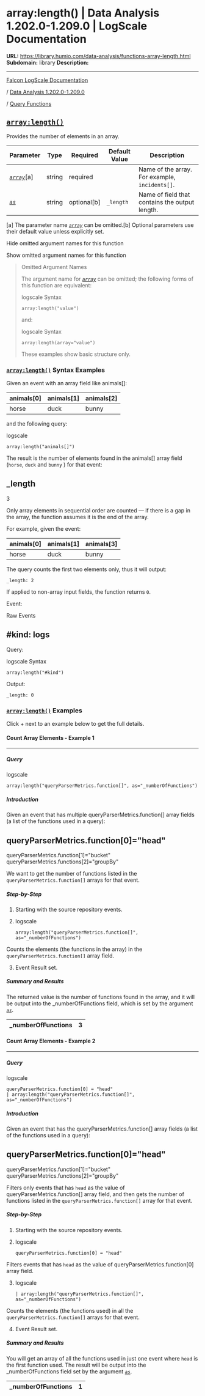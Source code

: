 # array:length() | Data Analysis 1.202.0-1.209.0 | LogScale Documentation

**URL:** https://library.humio.com/data-analysis/functions-array-length.html
**Subdomain:** library
**Description:** 

---

[Falcon LogScale Documentation](https://library.humio.com)

/ [Data Analysis 1.202.0-1.209.0](data-analysis-docs.html)

/ [Query Functions](functions.html)

## [`array:length()`](functions-array-length.html "array:length\(\)")

Provides the number of elements in an array. 

Parameter| Type| Required| Default Value| Description  
---|---|---|---|---  
[ _`array`_](functions-array-length.html#query-functions-array-length-array)[a]| string| required |  |  Name of the array. For example, `incidents[]`.   
[_`as`_](functions-array-length.html#query-functions-array-length-as)|  string| optional[b] | `_length`|  Name of field that contains the output length.   
[a] The parameter name [_`array`_](functions-array-length.html#query-functions-array-length-array) can be omitted.[b] Optional parameters use their default value unless explicitly set.  
  
Hide omitted argument names for this function

Show omitted argument names for this function

> Omitted Argument Names
> 
> The argument name for [_`array`_](functions-array-length.html#query-functions-array-length-array) can be omitted; the following forms of this function are equivalent:
> 
> logscale Syntax
>     
>     
>     array:length("value")
> 
> and:
> 
> logscale Syntax
>     
>     
>     array:length(array="value")
> 
> These examples show basic structure only.

### [`array:length()`](functions-array-length.html "array:length\(\)") Syntax Examples

Given an event with an array field like animals[]: 

animals[0]| animals[1]| animals[2]  
---|---|---  
horse| duck| bunny  
  
and the following query: 

logscale
    
    
    array:length("animals[]")

The result is the number of elements found in the animals[] array field (`horse`, `duck` and `bunny` ) for that event: 

_length  
---  
3  
  
Only array elements in sequential order are counted — if there is a gap in the array, the function assumes it is the end of the array. 

For example, given the event: 

animals[0]| animals[1]| animals[3]  
---|---|---  
horse| duck| bunny  
  
The query counts the first two elements only, thus it will output: 
    
    
    _length: 2

If applied to non-array input fields, the function returns `0`. 

Event: 

Raw Events

#kind: logs  
---  
  
Query: 

logscale Syntax
    
    
    array:length("#kind")

Output: 
    
    
    _length: 0

### [`array:length()`](functions-array-length.html "array:length\(\)") Examples

Click + next to an example below to get the full details.

#### Count Array Elements - Example 1

****

##### Query

logscale
    
    
    array:length("queryParserMetrics.function[]", as="_numberOfFunctions")

##### Introduction

Given an event that has multiple queryParserMetrics.function[] array fields (a list of the functions used in a query): 

queryParserMetrics.function[0]="head"  
---  
queryParserMetrics.function[1]="bucket"  
queryParserMetrics.functions[2]="groupBy"  
  
We want to get the number of functions listed in the `queryParserMetrics.function[]` arrays for that event. 

##### Step-by-Step

  1. Starting with the source repository events.

  2. logscale
         
         array:length("queryParserMetrics.function[]", as="_numberOfFunctions")

Counts the elements (the functions in the array) in the `queryParserMetrics.function[]` array field. 

  3. Event Result set.




##### Summary and Results

The returned value is the number of functions found in the array, and it will be output into the _numberOfFunctions field, which is set by the argument [_`as`_](functions-array-length.html#query-functions-array-length-as). 

_numberOfFunctions| 3  
---|---  
  
#### Count Array Elements - Example 2

****

##### Query

logscale
    
    
    queryParserMetrics.function[0] = "head"
    | array:length("queryParserMetrics.function[]", as="_numberOfFunctions")

##### Introduction

Given an event that has the queryParserMetrics.function[] array fields (a list of the functions used in a query): 

queryParserMetrics.function[0]="head"  
---  
queryParserMetrics.function[1]="bucket"  
queryParserMetrics.functions[2]="groupBy"  
  
Filters only events that has `head` as the value of queryParserMetrics.function[] array field, and then gets the number of functions listed in the `queryParserMetrics.function[]` array for that event. 

##### Step-by-Step

  1. Starting with the source repository events.

  2. logscale
         
         queryParserMetrics.function[0] = "head"

Filters events that has `head` as the value of queryParserMetrics.function[0] array field. 

  3. logscale
         
         | array:length("queryParserMetrics.function[]", as="_numberOfFunctions")

Counts the elements (the functions used) in all the `queryParserMetrics.function[]` arrays for that event. 

  4. Event Result set.




##### Summary and Results

You will get an array of all the functions used in just one event where `head` is the first function used. The result will be output into the _numberOfFunctions field set by the argument [_`as`_](functions-array-length.html#query-functions-array-length-as). 

_numberOfFunctions| 1  
---|---

